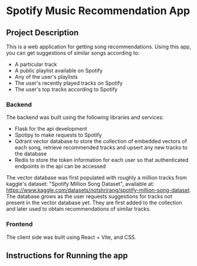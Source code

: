 # Spotify Music Recommendation App

## Project Description

This is a web application for getting song recommendations. Using this app, you can get suggestions of similar songs according to:

* A particular track
* A public playlist available on Spotify
* Any of the user's playlists
* The user's recently played tracks on Spotify
* The user's top tracks according to Spotify

### Backend 
The backend was built using the following libraries and services: 

* Flask for the api development
* Spotipy to make requests to Spotify
* Qdrant vector database to store the collection of embedded vectors of each song, retrieve recommended tracks and upsert any new tracks to the database
* Redis to store the token information for each user so that authenticated endpoints in the api can be accessed

The vector database was first populated with roughly a million tracks from kaggle's dataset: "Spotify Million Song Dataset", available at: https://www.kaggle.com/datasets/notshrirang/spotify-million-song-dataset. The database grows as the user requests suggestions for tracks not present in the vector database yet. They are first added to the collection and later used to obtain recommendations of similar tracks.

### Frontend
The client side was built using React + Vite, and CSS.  

## Instructions for Running the app

